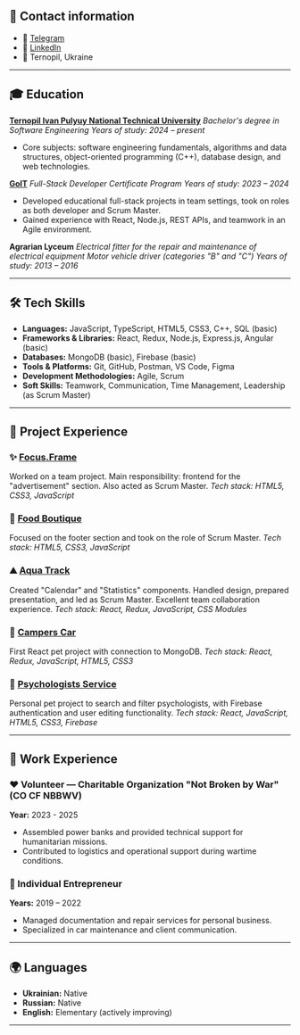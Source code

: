 ## 👤 Contact information

* 📨 [Telegram](https://t.me/CanyonEvg)
* 💼 [LinkedIn](https://www.linkedin.com/in/evheniidovhui)
* 📍 Ternopil, Ukraine

---

## 🎓 Education

**[Ternopil Ivan Pulyuy National Technical University](https://tntu.edu.ua/?p=uk/main)**
*Bachelor's degree in Software Engineering*
*Years of study: 2024 – present*

* Core subjects: software engineering fundamentals, algorithms and data structures, object-oriented programming (C++), database design, and web technologies.

**[GoIT](https://goit.global/ua/)**
*Full-Stack Developer Certificate Program*
*Years of study: 2023 – 2024*

* Developed educational full-stack projects in team settings, took on roles as both developer and Scrum Master.
* Gained experience with React, Node.js, REST APIs, and teamwork in an Agile environment.

**Agrarian Lyceum**
*Electrical fitter for the repair and maintenance of electrical equipment*
*Motor vehicle driver (categories "B" and "C")*
*Years of study: 2013 – 2016*

---



## 🛠️ Tech Skills

* **Languages:** JavaScript, TypeScript, HTML5, CSS3, C++, SQL (basic)
* **Frameworks & Libraries:** React, Redux, Node.js, Express.js, Angular (basic)
* **Databases:** MongoDB (basic), Firebase (basic)
* **Tools & Platforms:** Git, GitHub, Postman, VS Code, Figma
* **Development Methodologies:** Agile, Scrum
* **Soft Skills:** Teamwork, Communication, Time Management, Leadership (as Scrum Master)

---

## 📅 Project Experience

### ✨ [Focus.Frame](https://alexbinkovskyy.github.io/First-team-project-2023/)

Worked on a team project. Main responsibility: frontend for the "advertisement" section. Also acted as Scrum Master.
*Tech stack: HTML5, CSS3, JavaScript*

### 🍳 [Food Boutique](https://alexbinkovskyy.github.io/Second_Team-project-2023/)

Focused on the footer section and took on the role of Scrum Master.
*Tech stack: HTML5, CSS3, JavaScript*

### ⛰️ [Aqua Track](https://alexbinkovskyy.github.io/finalTeamProject/)

Created "Calendar" and "Statistics" components. Handled design, prepared presentation, and led as Scrum Master. Excellent team collaboration experience.
*Tech stack: React, Redux, JavaScript, CSS Modules*

### 🚗 [Campers Car](https://test-project02.netlify.app/catalog)

First React pet project with connection to MongoDB.
*Tech stack: React, Redux, JavaScript, HTML5, CSS3*

### 🔎 [Psychologists Service](https://psychologists.netlify.app/)

Personal pet project to search and filter psychologists, with Firebase authentication and user editing functionality.
*Tech stack: React, JavaScript, HTML5, CSS3, Firebase*

---

## 💼 Work Experience

### ♥️ Volunteer — Charitable Organization "Not Broken by War" (CO CF NBBWV)

**Year:** 2023 - 2025

* Assembled power banks and provided technical support for humanitarian missions.
* Contributed to logistics and operational support during wartime conditions.

### 📄 Individual Entrepreneur

**Years:** 2019 – 2022

* Managed documentation and repair services for personal business.
* Specialized in car maintenance and client communication.

---

## 🌍 Languages

* **Ukrainian:** Native
* **Russian:** Native
* **English:** Elementary (actively improving)

---

